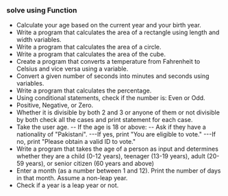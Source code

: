 ### solve using Function
 - Calculate your age based on the current year and your birth year.
 - Write a program that calculates the area of a rectangle using length and width variables.
 - Write a program that calculates the area of a circle.
 - Write a program that calculates the area of the cube.
 - Create a program that converts a temperature from Fahrenheit to Celsius and vice versa using a variable.
 - Convert a given number of seconds into minutes and seconds using variables.
 - Write a program that calculates the percentage.
 - Using conditional statements, check if the number is: Even or Odd.
 - Positive, Negative, or Zero.
 - Whether it is divisible by both 2 and 3 or anyone of them or not divisible by both check all the cases and print statement for each case.
 - Take the user age.
  -- If the age is 18 or above:
  -- Ask if they have a nationality of "Pakistani".
    ---If yes, print "You are eligible to vote."
    ---If no, print "Please obtain a valid ID to vote."
 - Write a program that takes the age of a person as input and determines whether they are a child (0-12 years), teenager (13-19 years), adult (20-59 years), or senior citizen (60 years and above)
 - Enter a month (as a number between 1 and 12). Print the number of days in that month. Assume a non-leap year.
 - Check if a year is a leap year or not.